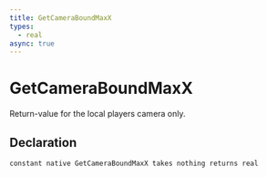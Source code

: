 ```yaml
---
title: GetCameraBoundMaxX
types:
  - real
async: true
---
```


# GetCameraBoundMaxX
Return-value for the local players camera only.

## Declaration

```
constant native GetCameraBoundMaxX takes nothing returns real
```